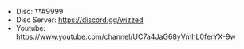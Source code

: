 - Disc: ††#9999
- Disc Server: https://discord.gg/wizzed
- Youtube: https://www.youtube.com/channel/UC7a4JaG68yVmhL0ferYX-9w
